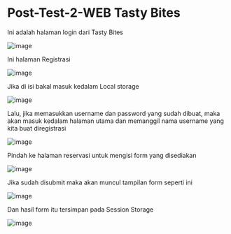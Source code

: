 # Post-Test-2-WEB Tasty Bites

Ini adalah halaman login dari Tasty Bites

![image](https://user-images.githubusercontent.com/116635154/227727523-3d0371e8-6159-4b98-b337-1ed569082932.png)

Ini halaman Registrasi

![image](https://user-images.githubusercontent.com/116635154/227727531-735012cb-2d99-4da6-8f20-fa9ec9957468.png)

Jika di isi bakal masuk kedalam Local storage

![image](https://user-images.githubusercontent.com/116635154/227727643-d871a451-880e-47c9-9d3b-45004db11dc3.png)

Lalu, jika memasukkan username dan password yang sudah dibuat, maka akan masuk kedalam halaman utama dan memanggil nama username yang kita buat diregistrasi

![image](https://user-images.githubusercontent.com/116635154/227727739-3e2c2030-e284-43f9-9e08-4fbefe36cd22.png)

Pindah ke halaman reservasi untuk mengisi form yang disediakan

![image](https://user-images.githubusercontent.com/116635154/227727802-e3ae9e7e-2a14-4a30-816d-a4c379d3f9b1.png)

Jika sudah disubmit maka akan muncul tampilan form seperti ini

![image](https://user-images.githubusercontent.com/116635154/227727837-f9c760f3-99ac-4ddb-93dc-1237cb4c97a1.png)

Dan hasil form itu tersimpan pada Session Storage

![image](https://user-images.githubusercontent.com/116635154/227727866-9d16ae4c-b219-43ef-8818-1affaaf1c3ed.png)
